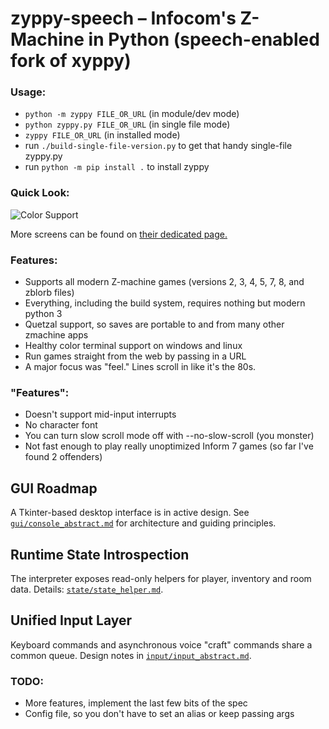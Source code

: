 # zyppy-speech – Infocom's Z-Machine in Python (speech-enabled fork of **xyppy**)

### Usage:

* `python -m zyppy FILE_OR_URL` (in module/dev mode)
* `python zyppy.py FILE_OR_URL` (in single file mode)
* `zyppy FILE_OR_URL` (in installed mode)
* run `./build-single-file-version.py` to get that handy single-file zyppy.py
* run `python -m pip install .` to install zyppy

### Quick Look:

![Color Support](https://github.com/theinternetftw/xyppy/raw/master/screens/color_support.gif)

More screens can be found on [their dedicated page.](https://github.com/theinternetftw/xyppy/tree/master/screens)

### Features:

* Supports all modern Z-machine games (versions 2, 3, 4, 5, 7, 8, and zblorb files)
* Everything, including the build system, requires nothing but modern python 3
* Quetzal support, so saves are portable to and from many other zmachine apps
* Healthy color terminal support on windows and linux
* Run games straight from the web by passing in a URL
* A major focus was "feel." Lines scroll in like it's the 80s.

### "Features":

* Doesn't support mid-input interrupts
* No character font
* You can turn slow scroll mode off with --no-slow-scroll (you monster)
* Not fast enough to play really unoptimized Inform 7 games (so far I've found 2 offenders)

## GUI Roadmap
A Tkinter-based desktop interface is in active design.  See [`gui/console_abstract.md`](gui/console_abstract.md) for architecture and guiding principles.

## Runtime State Introspection
The interpreter exposes read-only helpers for player, inventory and room data.  Details: [`state/state_helper.md`](state/state_helper.md).

## Unified Input Layer
Keyboard commands and asynchronous voice "craft" commands share a common queue.  Design notes in [`input/input_abstract.md`](input/input_abstract.md).

### TODO:
* More features, implement the last few bits of the spec
* Config file, so you don't have to set an alias or keep passing args
